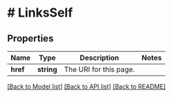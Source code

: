 # # LinksSelf

## Properties

Name | Type | Description | Notes
------------ | ------------- | ------------- | -------------
**href** | **string** | The URI for this page. |

[[Back to Model list]](../../README.md#models) [[Back to API list]](../../README.md#endpoints) [[Back to README]](../../README.md)
